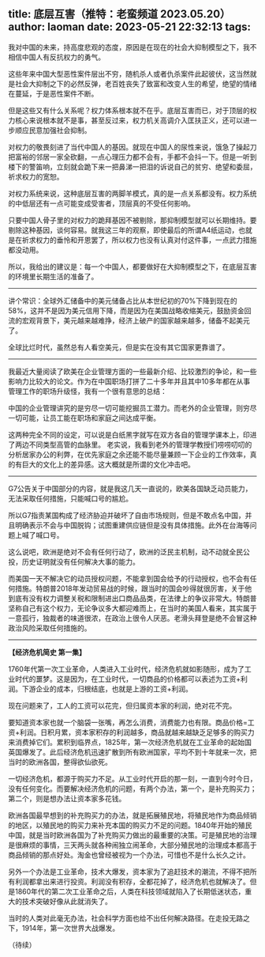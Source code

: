 title: 底层互害（推特：老蛮频道 2023.05.20）
author: laoman
date: 2023-05-21 22:32:13
tags:
---
我对中国的未来，持高度悲观的态度，<!--more-->原因是在现在的社会大抑制模型之下，我不相信中国人有反抗权力的勇气。

这些年来中国大型恶性案件层出不穷，随机杀人或者仇杀案件此起彼伏，这当然就是社会大抑制之下的必然反弹，老百姓丧失了致富和改变人生的希望，绝望的情绪在蔓延，于是恶性案件不断。

但是这些又有什么关系呢？权力体系根本就不在乎。底层互害而已，对于顶层的权力核心来说根本就不是事，甚至反过来，权力机关高调介入匡扶正义，还可以进一步顺应民意加强社会抑制。

对权力的敬畏刻进了当代中国人的基因。就现在中国人的尿性来说，饿急了操起刀把富裕的邻居一家全砍翻，一点心理压力都不会有，手都不会抖一下。但是一听到楼下的警笛响，立刻就会跪下来一把鼻涕一把泪的诉说自己的贫穷、绝望和委屈，祈求权力的宽恕。

对权力系统来说，这种底层互害的两脚羊模式，真的是一点关系都没有。权力系统的中低层还有一点可能变成受害者，顶层真的不受任何影响。

只要中国人骨子里的对权力的跪拜基因不被剔除，那抑制模型就可以长期维持。要剔除这种基因，谈何容易。就我这三年的观察，即使最后的所谓A4纸运动，也就是在祈求权力的垂怜和开恩罢了，所以权力也没有认真对付这件事，一点武力措施都没动用。

所以，我给出的建议是：每一个中国人，都要做好在大抑制模型之下，在底层互害的环境里长期生活的准备了。
- - -
讲个常识：全球外汇储备中的美元储备占比从本世纪初的70%下降到现在的58%，这并不是因为美元信用下降，而是因为在美国战略收缩美元，鼓励资金回流的宏观背景下，美元越来越难挣，经济上破产的国家越来越多，储备不起美元了。

全球比烂时代，虽然总有人看空美元，但是实在没有其它国家更靠谱了。
- - -
我最近大量阅读了欧美在企业管理方面的一些最新介绍、比较激烈的争论，和一些影响力比较大的论文。作为在中国职场打拼了二十多年并且其中10多年都在从事管理工作的职场升级怪，我有一个很有意思的总结：

中国的企业管理讲究的是穷尽一切可能挖掘员工潜力。而老外的企业管理，则穷尽一切可能，让员工能在职场和家庭之间达成平衡。

这两种完全不同的设定，可以说是白纸黑字就写在双方各自的管理学课本上，印进了两边不同类型高管的血脉里。
老实说，我看到老外的管理学教授们唠唠叨叨的分析居家办公的利弊，在优先家庭之余还能不能尽量兼顾一下企业的工作效率，真的有巨大的文化上的差异感。这大概就是所谓的文化冲击吧。
- - -
G7公告关于中国部分的内容，就是我这几天一直说的，欧美各国缺乏动员能力，无法采取任何措施，只能喊口号的尴尬。

所以G7指责某国构成了经济胁迫并破坏了自由市场规则，但是不敢点名中国，并且明确表示不会与中国脱钩；试图重建供应链但是没有具体措施。此外在台海等问题上喊了喊口号。

这么说吧，欧洲是绝对不会有任何行动了，欧洲的泛民主机制，动不动就全民公投，历史证明就没有任何解决大事的能力。

而美国一天不解决它的动员授权问题，不能拿到国会给予的行动授权，也不会有任何措施。特朗普2018年发动贸易战的时候，跟当时的国会吵得就很厉害，关于他到底有没有权力调整关税和限制进出口商品品类，在法律上的争议非常大。特朗普坚称自己有这个权力，无论争议多大都迎难而上，在当时的美国人看来，其实属于一意孤行，独裁者的味道很浓，在政治上很令人厌恶。老滑头拜登是绝不会冒这种政治风险采取任何措施的。
- - -
**【经济危机简史 第一集】**

1760年代第一次工业革命，人类进入工业时代，经济危机就如影随形，成为了工业时代的噩梦。这是因为，在工业时代，一切商品的价格都可以表述为工资+利润。下游企业的成本，归根结底，也就是上游的工资+利润。

现在问题来了，工人的工资可以花完，但归属资本家的利润，绝对花不完。

要知道资本家也就一个脑袋一张嘴，再怎么消费，消费能力也有限。商品价格=工资+利润。日积月累，资本家积存的利润越多，商品就越来越缺乏足够多的购买力来消费掉它们。累积到临界点，1825年，第一次经济危机就在工业革命的起始国英国爆发了。此后经济危机迅速扩散到所有欧洲国家，平均不到十年就来一次，把当时的欧洲各国，整得欲仙欲死。

一切经济危机，都源于购买力不足。从工业时代开启的那一刻，一直到今时今日，没有任何变化。而要解决经济危机的问题，有两个办法，第一个，是补充购买力；第二个，则是想办法让资本家多花钱。

欧洲各国最早想到的补充购买力的办法，就是拓展殖民地，将殖民地作为商品倾销的地区，以殖民地的购买力来补充本国的购买力不足的问题。1840年开始的殖民中国，就是当时欧洲各国为了补充购买力做出的最重要的决策。可是殖民地的治理是很麻烦的事情，三天两头就各种闹独立闹革命，大部分殖民地的治理成本都高于商品倾销的那点好处。淘金也曾经被视为一个办法，可惜也不是什么长久之计。

另外一个办法是工业革命，技术大爆发，资本家为了追赶技术的潮流，不得不把所有利润都拿出来进行投资。利润没有积存，全都花掉了，经济危机也就解决了。但是1860年代的第二次工业革命之后，人类在科技领域就陷入了长期低迷状态，重大的技术突破好像从此就消失了。

当时的人类对此毫无办法，社会科学方面也给不出任何解决路径。在走投无路之下，1914年，第一次世界大战爆发。

（待续）